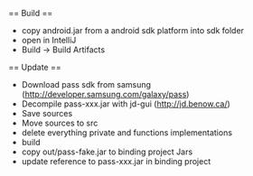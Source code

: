 == Build ==
- copy android.jar from a android sdk platform into sdk folder
- open in IntelliJ
- Build -> Build Artifacts

== Update ==
- Download pass sdk from samsung (http://developer.samsung.com/galaxy/pass)
- Decompile pass-xxx.jar with jd-gui (http://jd.benow.ca/)
- Save sources
- Move sources to src
- delete everything private and functions implementations
- build
- copy out/pass-fake.jar to binding project Jars
- update reference to pass-xxx.jar in binding project